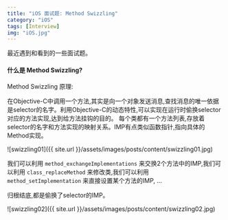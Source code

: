 ```yaml
---
title: "iOS 面试题: Method Swizzling"
category: "iOS"
tags: [Interview]
img: "iOS.jpg"
---
```

最近遇到和看到的一些面试题。

#### 什么是 Method Swizzling?

Method Swizzling 原理:

在Objective-C中调用一个方法,其实是向一个对象发送消息,查找消息的唯一依据是selector的名字。利用Objective-C的动态特性,可以实现在运行时偷换selector对应的方法实现,达到给方法挂钩的目的。
每个类都有一个方法列表,存放着selector的名字和方法实现的映射关系。IMP有点类似函数指针,指向具体的Method实现。

![swizzling01]({{ site.url }}/assets/images/posts/content/swizzling01.jpg)

我们可以利用 `method_exchangeImplementations` 来交换2个方法中的IMP,我们可以利用 `class_replaceMethod` 来修改类,我们可以利用 `method_setImplementation` 来直接设置某个方法的IMP, ...

归根结底,都是偷换了selector的IMP。

![swizzling02]({{ site.url }}/assets/images/posts/content/swizzling02.jpg)
